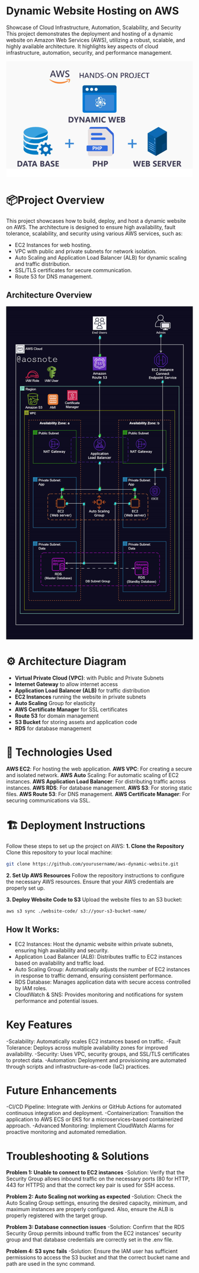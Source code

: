 # Dynamic Website Hosting on AWS
Showcase of Cloud Infrastructure, Automation, Scalability, and Security
This project demonstrates the deployment and hosting of a dynamic website on Amazon Web Services (AWS), utilizing a robust, scalable, and highly available architecture. It highlights key aspects of cloud infrastructure, automation, security, and performance management.

![Project Diagram](project.png)

# 📦Project Overview
This project showcases how to build, deploy, and host a dynamic website on AWS. The architecture is designed to ensure high availability, fault tolerance, scalability, and security using various AWS services, such as:

- EC2 Instances for web hosting.
- VPC with public and private subnets for network isolation.
- Auto Scaling and Application Load Balancer (ALB) for dynamic scaling and traffic distribution.
- SSL/TLS certificates for secure communication.
- Route 53 for DNS management.

## Architecture Overview
![Project Diagram](3._Host_a_Dynamic_Web_App_on_AWS.gif)

# ⚙️ Architecture Diagram

- **Virtual Private Cloud (VPC)**: with Public and Private Subnets
- **Internet Gateway** to allow internet access
- **Application Load Balancer (ALB)** for traffic distribution
- **EC2 Instances** running the website in private subnets
- **Auto Scaling** Group for elasticity
- **AWS Certificate Manager** for SSL certificates
- **Route 53** for domain management
- **S3 Bucket** for storing assets and application code
- **RDS** for database management

# 🔧 Technologies Used
**AWS EC2**: For hosting the web application.
**AWS VPC**: For creating a secure and isolated network.
**AWS Auto** Scaling: For automatic scaling of EC2 instances.
**AWS Application Load Balancer**: For distributing traffic across instances.
**AWS RDS**: For database management.
**AWS S3**: For storing static files.
**AWS Route 53**: For DNS management.
**AWS Certificate Manager**: For securing communications via SSL.

# 🏗️ Deployment Instructions
Follow these steps to set up the project on AWS:
**1. Clone the Repository**
Clone this repository to your local machine:
```bash
git clone https://github.com/yourusername/aws-dynamic-website.git
```
**2. Set Up AWS Resources**
Follow the repository instructions to configure the necessary AWS resources. Ensure that your AWS credentials are properly set up.

**3. Deploy Website Code to S3**
Upload the website files to an S3 bucket:

```bash
aws s3 sync ./website-code/ s3://your-s3-bucket-name/
```

## How It Works:
- EC2 Instances: Host the dynamic website within private subnets, ensuring high availability and security.
- Application Load Balancer (ALB): Distributes traffic to EC2 instances based on availability and traffic load.
- Auto Scaling Group: Automatically adjusts the number of EC2 instances in response to traffic demand, ensuring consistent performance.
- RDS Database: Manages application data with secure access controlled by IAM roles.
- CloudWatch & SNS: Provides monitoring and notifications for system performance and potential issues.
  
# Key Features
-Scalability: Automatically scales EC2 instances based on traffic.
-Fault Tolerance: Deploys across multiple availability zones for improved availability.
-Security: Uses VPC, security groups, and SSL/TLS certificates to protect data.
-Automation: Deployment and provisioning are automated through scripts and infrastructure-as-code (IaC) practices.

# Future Enhancements
-CI/CD Pipeline: Integrate with Jenkins or GitHub Actions for automated continuous integration and deployment.
-Containerization: Transition the application to AWS ECS or EKS for a microservices-based containerized approach.
-Advanced Monitoring: Implement CloudWatch Alarms for proactive monitoring and automated remediation.

# Troubleshooting & Solutions

**Problem 1: Unable to connect to EC2 instances**
-Solution: Verify that the Security Group allows inbound traffic on the necessary ports (80 for HTTP, 443 for HTTPS) and that the correct key pair is used for SSH access.

**Problem 2: Auto Scaling not working as expected**
-Solution: Check the Auto Scaling Group settings, ensuring the desired capacity, minimum, and maximum instances are properly configured. Also, ensure the ALB is properly registered with the target group.

**Problem 3: Database connection issues**
-Solution: Confirm that the RDS Security Group permits inbound traffic from the EC2 instances' security group and that database credentials are correctly set in the .env file.

**Problem 4: S3 sync fails**
-Solution: Ensure the IAM user has sufficient permissions to access the S3 bucket and that the correct bucket name and path are used in the sync command.

    
